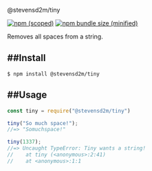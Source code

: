 @stevensd2m/tiny

[![npm (scoped)](https://img.shields.io/badge/npm-2.0.0-blue.svg)](https://github.com/stevensd2m/tiny) [![npm bundle size (minified)](https://img.shields.io/badge/minified%20size-257B-blue.svg)](https://github.com/stevensd2m/tiny)

Removes all spaces from a string.

##Install
---

```
$ npm install @stevensd2m/tiny
```

##Usage
---

```javascript
const tiny = require("@stevensd2m/tiny")

tiny("So much space!");
//=> "Somuchspace!"

tiny(1337);
//=> Uncaught TypeError: Tiny wants a string!
//    at tiny (<anonymous>:2:41)
//    at <anonymous>:1:1
```
